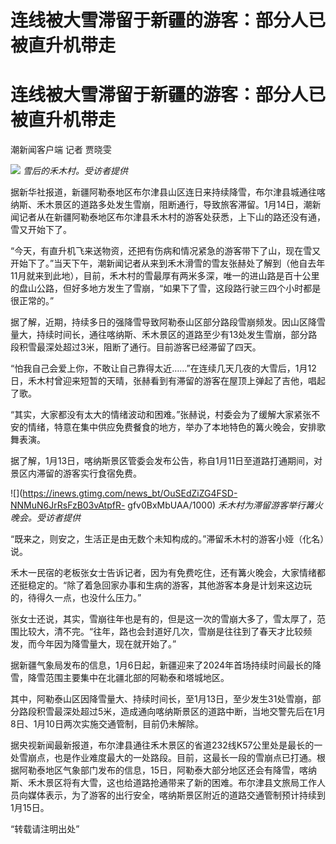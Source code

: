 # 连线被大雪滞留于新疆的游客：部分人已被直升机带走

# 连线被大雪滞留于新疆的游客：部分人已被直升机带走

潮新闻客户端 记者 贾晓雯

![](https://inews.gtimg.com/news_bt/OIMIH0XPYJ3D6L4niBhOnv6Slh_6xBeEKyqqRzqGJuGcMAA/1000)
_雪后的禾木村。受访者提供_

据新华社报道，新疆阿勒泰地区布尔津县山区连日来持续降雪，布尔津县城通往喀纳斯、禾木景区的道路多处发生雪崩，阻断通行，导致旅客滞留。1月14日，潮新闻记者从在新疆阿勒泰地区布尔津县禾木村的游客处获悉，上下山的路还没有通，雪又开始下了。

“今天，有直升机飞来送物资，还把有伤病和情况紧急的游客带下了山，现在雪又开始下了。”当天下午，潮新闻记者从来到禾木滑雪的雪友张赫处了解到（他自去年11月就来到此地），目前，禾木村的雪最厚有两米多深，唯一的进山路是百十公里的盘山公路，但好多地方发生了雪崩，“如果下了雪，这段路行驶三四个小时都是很正常的。”

据了解，近期，持续多日的强降雪导致阿勒泰山区部分路段雪崩频发。因山区降雪量大，持续时间长，通往喀纳斯、禾木景区的道路至少有13处发生雪崩，部分路段积雪最深处超过3米，阻断了通行。目前游客已经滞留了四天。

“怕我自己会爱上你，不敢让自己靠得太近……”在连续几天几夜的大雪后，1月12日，禾木村曾迎来短暂的天晴，张赫看到有滞留的游客在屋顶上弹起了吉他，唱起了歌。

“其实，大家都没有太大的情绪波动和困难。”张赫说，村委会为了缓解大家紧张不安的情绪，特意在集中供应免费餐食的地方，举办了本地特色的篝火晚会，安排歌舞表演。

据了解，1月13日，喀纳斯景区管委会发布公告，称自1月11日至道路打通期间，对景区内滞留的游客实行食宿免费。

![](https://inews.gtimg.com/news_bt/OuSEdZiZG4FSD-NNMuN6JrRsFzB03vAtpfR-
gfv0BxMbUAA/1000) _禾木村为滞留游客举行篝火晚会。受访者提供_

“既来之，则安之，生活正是由无数个未知构成的。”滞留禾木村的游客小娅（化名）说。

禾木一民宿的老板张女士告诉记者，因为有免费吃住，还有篝火晚会，大家情绪都还挺稳定的。“除了着急回家办事和生病的游客，其他游客本身是计划来这边玩的，待得久一点，也没什么压力。”

张女士还说，其实，雪崩往年也是有的，但是这一次的雪崩大多了，雪太厚了，范围比较大，清不完。“往年，路也会封道好几次，雪崩是往往到了春天才比较频发，而今年因为降雪量大，现在就开始了。”

据新疆气象局发布的信息，1月6日起，新疆迎来了2024年首场持续时间最长的降雪，降雪范围主要集中在北疆北部的阿勒泰和塔城地区。

其中，阿勒泰山区因降雪量大、持续时间长，至1月13日，至少发生31处雪崩，部分路段积雪最深处超过5米，造成通向喀纳斯景区的道路中断，当地交警先后在1月8日、1月10日两次实施交通管制，目前仍未解除。

据央视新闻最新报道，布尔津县通往禾木景区的省道232线K57公里处是最长的一处雪崩点，也是作业难度最大的一处路段。目前，这最长一段的雪崩点已打通。根据阿勒泰地区气象部门发布的信息，15日，阿勒泰大部分地区还会有降雪，喀纳斯、禾木景区将有大雪，这也给道路抢通带来了新的困难。布尔津县文旅局工作人员向媒体表示，为了游客的出行安全，喀纳斯景区附近的道路交通管制预计持续到1月15日。

“转载请注明出处”

